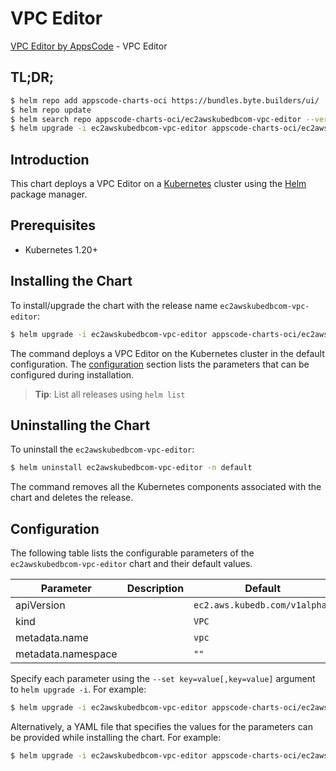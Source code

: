 # VPC Editor

[VPC Editor by AppsCode](https://byte.builders) - VPC Editor

## TL;DR;

```bash
$ helm repo add appscode-charts-oci https://bundles.byte.builders/ui/
$ helm repo update
$ helm search repo appscode-charts-oci/ec2awskubedbcom-vpc-editor --version=v0.5.0
$ helm upgrade -i ec2awskubedbcom-vpc-editor appscode-charts-oci/ec2awskubedbcom-vpc-editor -n default --create-namespace --version=v0.5.0
```

## Introduction

This chart deploys a VPC Editor on a [Kubernetes](http://kubernetes.io) cluster using the [Helm](https://helm.sh) package manager.

## Prerequisites

- Kubernetes 1.20+

## Installing the Chart

To install/upgrade the chart with the release name `ec2awskubedbcom-vpc-editor`:

```bash
$ helm upgrade -i ec2awskubedbcom-vpc-editor appscode-charts-oci/ec2awskubedbcom-vpc-editor -n default --create-namespace --version=v0.5.0
```

The command deploys a VPC Editor on the Kubernetes cluster in the default configuration. The [configuration](#configuration) section lists the parameters that can be configured during installation.

> **Tip**: List all releases using `helm list`

## Uninstalling the Chart

To uninstall the `ec2awskubedbcom-vpc-editor`:

```bash
$ helm uninstall ec2awskubedbcom-vpc-editor -n default
```

The command removes all the Kubernetes components associated with the chart and deletes the release.

## Configuration

The following table lists the configurable parameters of the `ec2awskubedbcom-vpc-editor` chart and their default values.

|     Parameter      | Description |                 Default                  |
|--------------------|-------------|------------------------------------------|
| apiVersion         |             | <code>ec2.aws.kubedb.com/v1alpha1</code> |
| kind               |             | <code>VPC</code>                         |
| metadata.name      |             | <code>vpc</code>                         |
| metadata.namespace |             | <code>""</code>                          |


Specify each parameter using the `--set key=value[,key=value]` argument to `helm upgrade -i`. For example:

```bash
$ helm upgrade -i ec2awskubedbcom-vpc-editor appscode-charts-oci/ec2awskubedbcom-vpc-editor -n default --create-namespace --version=v0.5.0 --set apiVersion=ec2.aws.kubedb.com/v1alpha1
```

Alternatively, a YAML file that specifies the values for the parameters can be provided while
installing the chart. For example:

```bash
$ helm upgrade -i ec2awskubedbcom-vpc-editor appscode-charts-oci/ec2awskubedbcom-vpc-editor -n default --create-namespace --version=v0.5.0 --values values.yaml
```
